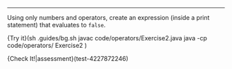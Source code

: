 ---

Using only numbers and operators, create an expression (inside a print statement) that evaluates to `false`.

{Try it}(sh .guides/bg.sh javac code/operators/Exercise2.java java -cp code/operators/ Exercise2 )

{Check It!|assessment}(test-4227872246)

